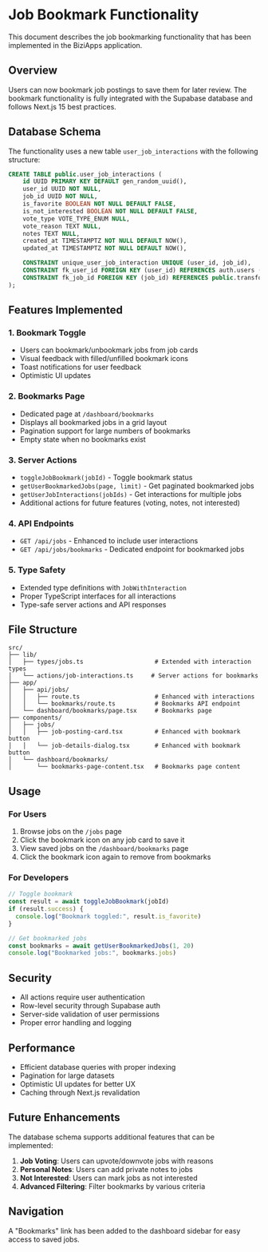 # Job Bookmark Functionality

This document describes the job bookmarking functionality that has been implemented in the BiziApps application.

## Overview

Users can now bookmark job postings to save them for later review. The bookmark functionality is fully integrated with the Supabase database and follows Next.js 15 best practices.

## Database Schema

The functionality uses a new table `user_job_interactions` with the following structure:

```sql
CREATE TABLE public.user_job_interactions (
    id UUID PRIMARY KEY DEFAULT gen_random_uuid(),
    user_id UUID NOT NULL,
    job_id UUID NOT NULL,
    is_favorite BOOLEAN NOT NULL DEFAULT FALSE,
    is_not_interested BOOLEAN NOT NULL DEFAULT FALSE,
    vote_type VOTE_TYPE_ENUM NULL,
    vote_reason TEXT NULL,
    notes TEXT NULL,
    created_at TIMESTAMPTZ NOT NULL DEFAULT NOW(),
    updated_at TIMESTAMPTZ NOT NULL DEFAULT NOW(),

    CONSTRAINT unique_user_job_interaction UNIQUE (user_id, job_id),
    CONSTRAINT fk_user_id FOREIGN KEY (user_id) REFERENCES auth.users (id) ON DELETE CASCADE,
    CONSTRAINT fk_job_id FOREIGN KEY (job_id) REFERENCES public.transformed_jobs (id) ON DELETE CASCADE
);
```

## Features Implemented

### 1. Bookmark Toggle

- Users can bookmark/unbookmark jobs from job cards
- Visual feedback with filled/unfilled bookmark icons
- Toast notifications for user feedback
- Optimistic UI updates

### 2. Bookmarks Page

- Dedicated page at `/dashboard/bookmarks`
- Displays all bookmarked jobs in a grid layout
- Pagination support for large numbers of bookmarks
- Empty state when no bookmarks exist

### 3. Server Actions

- `toggleJobBookmark(jobId)` - Toggle bookmark status
- `getUserBookmarkedJobs(page, limit)` - Get paginated bookmarked jobs
- `getUserJobInteractions(jobIds)` - Get interactions for multiple jobs
- Additional actions for future features (voting, notes, not interested)

### 4. API Endpoints

- `GET /api/jobs` - Enhanced to include user interactions
- `GET /api/jobs/bookmarks` - Dedicated endpoint for bookmarked jobs

### 5. Type Safety

- Extended type definitions with `JobWithInteraction`
- Proper TypeScript interfaces for all interactions
- Type-safe server actions and API responses

## File Structure

```
src/
├── lib/
│   ├── types/jobs.ts                    # Extended with interaction types
│   └── actions/job-interactions.ts     # Server actions for bookmarks
├── app/
│   ├── api/jobs/
│   │   ├── route.ts                     # Enhanced with interactions
│   │   └── bookmarks/route.ts           # Bookmarks API endpoint
│   └── dashboard/bookmarks/page.tsx     # Bookmarks page
├── components/
│   ├── jobs/
│   │   ├── job-posting-card.tsx         # Enhanced with bookmark button
│   │   └── job-details-dialog.tsx       # Enhanced with bookmark button
│   └── dashboard/bookmarks/
│       └── bookmarks-page-content.tsx   # Bookmarks page content
```

## Usage

### For Users

1. Browse jobs on the `/jobs` page
2. Click the bookmark icon on any job card to save it
3. View saved jobs on the `/dashboard/bookmarks` page
4. Click the bookmark icon again to remove from bookmarks

### For Developers

```typescript
// Toggle bookmark
const result = await toggleJobBookmark(jobId)
if (result.success) {
  console.log("Bookmark toggled:", result.is_favorite)
}

// Get bookmarked jobs
const bookmarks = await getUserBookmarkedJobs(1, 20)
console.log("Bookmarked jobs:", bookmarks.jobs)
```

## Security

- All actions require user authentication
- Row-level security through Supabase auth
- Server-side validation of user permissions
- Proper error handling and logging

## Performance

- Efficient database queries with proper indexing
- Pagination for large datasets
- Optimistic UI updates for better UX
- Caching through Next.js revalidation

## Future Enhancements

The database schema supports additional features that can be implemented:

1. **Job Voting**: Users can upvote/downvote jobs with reasons
2. **Personal Notes**: Users can add private notes to jobs
3. **Not Interested**: Users can mark jobs as not interested
4. **Advanced Filtering**: Filter bookmarks by various criteria

## Navigation

A "Bookmarks" link has been added to the dashboard sidebar for easy access to saved jobs.
